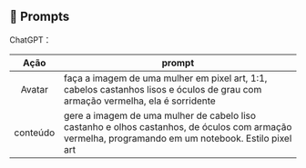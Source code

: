 ## 🧠 Prompts

ChatGPT：

|   Ação   | prompt                                                                                                                                              |
| :------: | --------------------------------------------------------------------------------------------------------------------------------------------------- |
|  Avatar  | faça a imagem de uma mulher em pixel art, 1:1, cabelos castanhos lisos e óculos de grau com armação vermelha, ela é sorridente                      |
| conteúdo | gere a imagem de uma mulher de cabelo liso castanho e olhos castanhos, de óculos com armação vermelha, programando em um notebook. Estilo pixel art |
